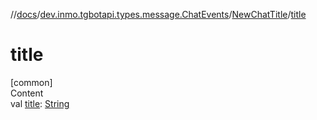 //[docs](../../../index.md)/[dev.inmo.tgbotapi.types.message.ChatEvents](../index.md)/[NewChatTitle](index.md)/[title](title.md)



# title  
[common]  
Content  
val [title](title.md): [String](https://kotlinlang.org/api/latest/jvm/stdlib/kotlin/-string/index.html)  



